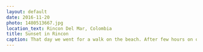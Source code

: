 ```yaml
---
layout: default
date: 2016-11-20
photo: 1480513667.jpg
location_text: Rincon Del Mar, Colombia
title: Sunset in Rincon
caption: That day we went for a walk on the beach. After few hours on our way back we could see that gorgeous sunset.
---
```

